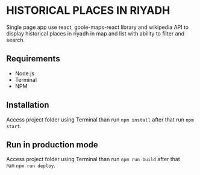 # HISTORICAL PLACES IN RIYADH

Single page app use react, goole-maps-react library and wikipedia API
to display historical places in riyadh in map and list with ability
to filter and search.

## Requirements

* Node.js
* Terminal
* NPM

## Installation

Access project folder using Terminal than run `npm install` after that
run `npm start`.

## Run in production mode

Access project folder using Terminal than run `npm run build` after that  
run `npm run deploy`.
